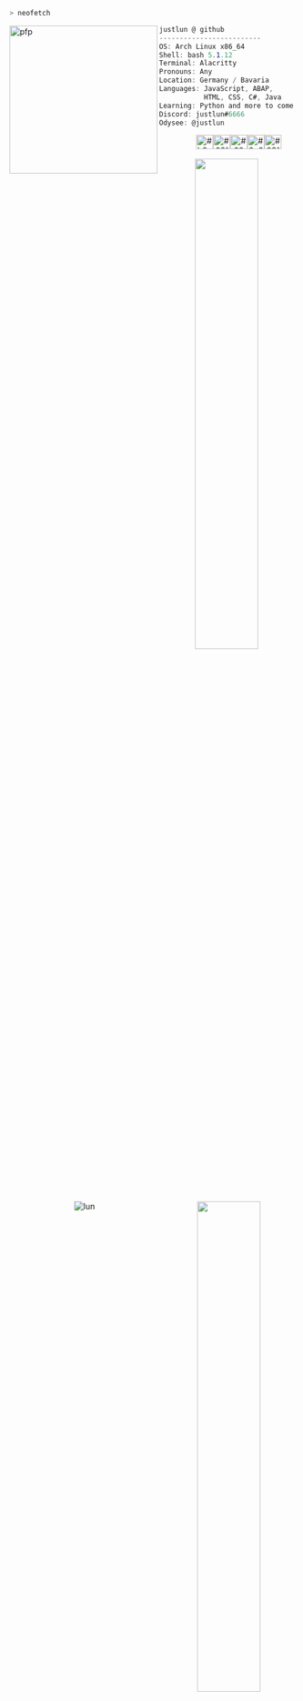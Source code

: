 ```zsh
> neofetch
```

<a href="https://gitlab.xlun.moe/justlun">
    <img align="left" src="https://spee.ch/c/f12795b89c243797.jpg?quality=85&height=200&width=0" alt="pfp" width="260" height="260">
</a>

```csharp
justlun @ github
-------------------------
OS: Arch Linux x86_64
Shell: bash 5.1.12
Terminal: Alacritty
Pronouns: Any
Location: Germany / Bavaria
Languages: JavaScript, ABAP, 
           HTML, CSS, C#, Java 
Learning: Python and more to come
Discord: justlun#6666
Odysee: @justlun
```

<p align="center">
  &nbsp; &nbsp; &nbsp; &nbsp; &nbsp;
  <img
    alt="#b8edf1"
    src="https://via.placeholder.com/15//F6E7E4?text=+"
    width="30"
    height="25"
  /><img
    alt="#02fafc"
    src="https://via.placeholder.com/15/6C5FA5/000000?text=+"
    width="30"
    height="25"
  /><img
    alt="#2090a0"
    src="https://via.placeholder.com/15/483537/000000?text=+"
    width="30"
    height="25"
  /><img
    alt="#0c6281"
    src="https://via.placeholder.com/15/D5A591/000000?text=+"
    width="30"
    height="25"
  /><img
    alt="#03f99f"
    src="https://via.placeholder.com/15/B6855D/000000?text=+"
    width="30"
    height="25"
  />
</p>

<p align="center">
  <a href="https://github.com/DenverCoder1/github-readme-streak-stats" target="_blank">
     <img
      src="https://github-readme-streak-stats.herokuapp.com?user=justlun&theme=dark&hide_border=true&background=00000000&count_private=true&ring=6C5FA5&fire=6C5FA5&currStreakLabel=6C5FA5"
      align="left"
      width="47%"
          />
    </a>
    <a href="https://github.com/anuraghazra/github-readme-stats" target="_blank">
    <img 
      src="https://github-readme-stats.vercel.app/api?username=justlun&hide_title=true&hide_border=true&bg_color=00000000&text_color=FFFFFF&title_color=6C5FA5"
      align="right"
      width="47%"
    />
  </a>
</p>

<p align="center">

<img src="https://count.getloli.com/get/@lunlun?theme=gelbooru" alt="lun" />
    
</p>
